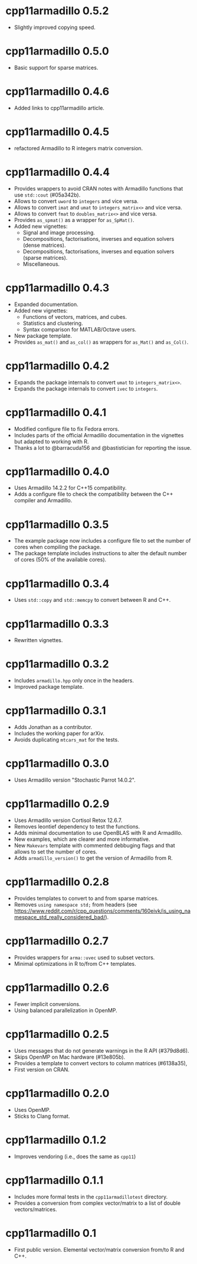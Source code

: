 # cpp11armadillo 0.5.2

* Slightly improved copying speed.

# cpp11armadillo 0.5.0

* Basic support for sparse matrices.

# cpp11armadillo 0.4.6

* Added links to cpp11armadillo article.

# cpp11armadillo 0.4.5

* refactored Armadillo to R integers matrix conversion.

# cpp11armadillo 0.4.4

* Provides wrappers to avoid CRAN notes with Armadillo functions that use
  `std::cout` (#05a342b).
* Allows to convert `uword` to `integers` and vice versa.
* Allows to convert `imat` and `umat` to `integers_matrix<>` and vice versa.
* Allows to convert `fmat` to `doubles_matrix<>` and vice versa.
* Provides `as_spmat()` as a wrapper for `as_SpMat()`.
* Added new vignettes:
  * Signal and image processing.
  * Decompositions, factorisations, inverses and equation solvers (dense matrices).
  * Decompositions, factorisations, inverses and equation solvers (sparse matrices).
  * Miscellaneous.

# cpp11armadillo 0.4.3

* Expanded documentation.
* Added new vignettes:
  * Functions of vectors, matrices, and cubes.
  * Statistics and clustering.
  * Syntax comparison for MATLAB/Octave users.
* New package template.
* Provides `as_mat()` and `as_col()` as wrappers for `as_Mat()` and `as_Col()`.

# cpp11armadillo 0.4.2

* Expands the package internals to convert `umat` to `integers_matrix<>`.
* Expands the package internals to convert `ivec` to `integers`.

# cpp11armadillo 0.4.1

* Modified configure file to fix Fedora errors.
* Includes parts of the official Armadillo documentation in the vignettes but
  adapted to working with R.
* Thanks a lot to @barracuda156 and @bastistician for reporting the issue.

# cpp11armadillo 0.4.0

* Uses Armadillo 14.2.2 for C++15 compatibility.
* Adds a configure file to check the compatibility between the C++ compiler and
  Armadillo.

# cpp11armadillo 0.3.5

* The example package now includes a configure file to set the number of cores
  when compiling the package.
* The package template includes instructions to alter the default number of
  cores (50% of the available cores).

# cpp11armadillo 0.3.4

* Uses `std::copy` and `std::memcpy` to convert between R and C++.

# cpp11armadillo 0.3.3

* Rewritten vignettes.

# cpp11armadillo 0.3.2

* Includes `armadillo.hpp` only once in the headers.
* Improved package template.

# cpp11armadillo 0.3.1

* Adds Jonathan as a contributor.
* Includes the working paper for arXiv.
* Avoids duplicating `mtcars_mat` for the tests.

# cpp11armadillo 0.3.0

* Uses Armadillo version "Stochastic Parrot 14.0.2".

# cpp11armadillo 0.2.9

* Uses Armadillo version Cortisol Retox 12.6.7.
* Removes leontief dependency to test the functions.
* Adds minimal documentation to use OpenBLAS with R and Armadillo.
* New examples, which are clearer and more informative.
* New `Makevars` template with commented debbuging flags and that allows to set the number of cores.
* Adds `armadillo_version()` to get the version of Armadillo from R.

# cpp11armadillo 0.2.8

* Provides templates to convert to and from sparse matrices.
* Removes `using namespace std;` from headers (see https://www.reddit.com/r/cpp_questions/comments/160eivk/is_using_namespace_std_really_considered_bad/).

# cpp11armadillo 0.2.7

* Provides wrappers for `arma::uvec` used to subset vectors.
* Minimal optimizations in R to/from C++ templates.

# cpp11armadillo 0.2.6

* Fewer implicit conversions.
* Using balanced parallelization in OpenMP.

# cpp11armadillo 0.2.5

* Uses messages that do not generate warnings in the R API (#379d8d6).
* Skips OpenMP on Mac hardware (#13e805b).
* Provides a template to convert vectors to column matrices (#6138a35),
* First version on CRAN.

# cpp11armadillo 0.2.0

* Uses OpenMP.
* Sticks to Clang format.

# cpp11armadillo 0.1.2

* Improves vendoring (i.e., does the same as `cpp11`)

# cpp11armadillo 0.1.1

* Includes more formal tests in the `cpp11armadillotest` directory.
* Provides a conversion from complex vector/matrix to a list of double
  vectors/matrices.

# cpp11armadillo 0.1

* First public version. Elemental vector/matrix conversion from/to R and C++.
